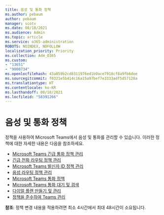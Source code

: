 ```yaml
---
title: 음성 및 통화 정책
ms.author: pebaum
author: pebaum
manager: scotv
ms.date: 08/18/2021
ms.audience: Admin
ms.topic: article
ms.service: o365-administration
ROBOTS: NOINDEX, NOFOLLOW
localization_priority: Priority
ms.collection: Adm_O365
ms.custom:
- "13651"
- "9000734"
ms.openlocfilehash: 43a859b2cd8311976ed1b9ace7918cf8a9fb6dee
ms.sourcegitcommit: f0321e5b414c16a15a97bef7e3333adf5d57128a
ms.translationtype: HT
ms.contentlocale: ko-KR
ms.lasthandoff: 08/18/2021
ms.locfileid: "58391266"
---
```

# <a name="voice-and-calling-policies"></a>음성 및 통화 정책

정책을 사용하여 Microsoft Teams에서 음성 및 통화를 관리할 수 있습니다. 이러한 정책에 대한 자세한 내용은 다음을 참조하세요.

- [Microsoft Teams 긴급 통화 정책 관리](https://docs.microsoft.com/microsoftteams/manage-emergency-calling-policies)
- [긴급 전화 라우팅 정책 관리](https://docs.microsoft.com/microsoftteams/manage-emergency-call-routing-policies)
- [Microsoft Teams 발신자 ID 정책 관리](https://docs.microsoft.com/microsoftteams/caller-id-policies)
- [음성 라우팅 정책 관리](https://docs.microsoft.com/microsoftteams/manage-voice-routing-policies)
- [Microsoft Teams 통화 정책](https://docs.microsoft.com/microsoftteams/teams-calling-policy)
- [Microsoft Teams 통화 대기 및 검색](https://docs.microsoft.com/microsoftteams/call-park-and-retrieve)
- [다이얼 플랜 만들기 및 관리](https://docs.microsoft.com/microsoftteams/create-and-manage-dial-plans)
- [정책을 준수하여 Teams 관리](https://docs.microsoft.com/microsoftteams/manage-teams-with-policies)

**참조**: 정책 변경 내용을 적용하려면 최소 4시간에서 최대 48시간이 소요됩니다.